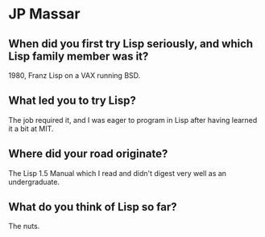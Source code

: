# JP Massar

## When did you first try Lisp seriously, and which Lisp family member was it?

1980, Franz Lisp on a VAX running BSD.

## What led you to try Lisp?

The job required it, and I was eager to program in Lisp after having
learned it a bit at MIT.

## Where did your road originate?

The Lisp 1.5 Manual which I read and didn't digest very well as an
undergraduate.

## What do you think of Lisp so far?

The nuts.
